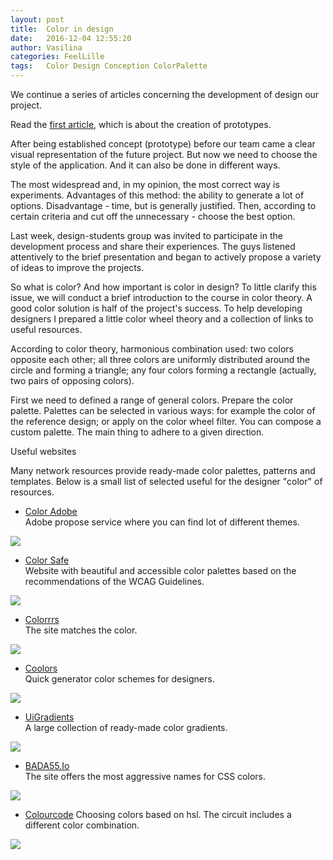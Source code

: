 ```yaml
---
layout: post
title:  Color in design
date:   2016-12-04 12:55:20
author: Vasilina
categories: FeelLille
tags:	Color Design Conception ColorPalette
---
```


We continue a series of articles concerning the development of design our project.

Read the [first article](FeelLilleDevBlog/feellille/2016/11/21/Prototyping.html), which is about the creation of prototypes.

After being established concept (prototype) before our team came a clear visual representation of the future project. But now we need to choose the style of the application. And it can also be done in different ways.

The most widespread and, in my opinion, the most correct way is experiments. Advantages of this method: the ability to generate a lot of options. Disadvantage - time, but is generally justified. Then, according to certain criteria and cut off the unnecessary - choose the best option.

Last week, design-students group was invited to participate in the development process and share their experiences. The guys listened attentively to the brief presentation and began to actively propose a variety of ideas to improve the projects.

So what is color? And how important is color in design?
To little clarify this issue, we will conduct a brief introduction to the course  in color theory.
A good color solution is half of the project's  success. To help  developing designers I prepared a little color wheel theory and a collection of links to useful resources.


According to color theory, harmonious combination used: two colors opposite each other; all three colors are uniformly distributed around the circle and forming a triangle; any four colors forming a rectangle (actually, two pairs of opposing colors).


First we need to defined a range of general colors. Prepare the color palette. Palettes can be selected in various ways: for example the color of the reference design; or apply on the color wheel filter. You can compose a custom palette. The main thing to adhere to a given direction.


Useful websites


Many network resources provide ready-made color palettes, patterns and templates. Below is a small list of selected useful for the designer "color" of resources.

+ [Color Adobe](color.adobe.com)  
Adobe propose service where you can find lot of different themes.
<img src="../../../../assets/posts/Color_In_Design/1_AdobeColor.png">

+ [Color Safe](colorsafe.co)  
Website with beautiful and accessible color palettes based on the recommendations of the WCAG Guidelines.
<img src="../../../../assets/posts/Color_In_Design/2_ColorSafe.png">

+ [Colorrrs](hex.colorrrs.com)  
The site matches the color.
<img src="../../../../assets/posts/Color_In_Design/3_Colorrrs.png">

+ [Coolors](coolors.co/app/f2ee7a-7c6582-6252aa-f1ffc9-cdc5bb)  
Quick generator color schemes for designers.
<img src="../../../../assets/posts/Color_In_Design/4_Coolors.png">

+ [UiGradients](uigradients.com/#PinotNoir)  
A large collection of ready-made color gradients.
<img src="../../../../assets/posts/Color_In_Design/5_UiGradients.png">

+ [BADA55.Io](bada55.io)  
The site offers the most aggressive names for CSS colors.
<img src="../../../../assets/posts/Color_In_Design/6_BADA55.png">

+ [Colourcode](colourco.de)
Choosing colors based on hsl. The circuit includes a different color combination.
<img src="../../../../assets/posts/Color_In_Design/7_Colorcode.png">
